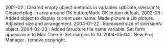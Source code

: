 2001-02 : Cleared empty object methods in variables sdbDate,sVersionN; Cleared plug-in area around OK button;Made OK button default.2002-08 :  Added object to display current user name. Made picture a Lib picture. Adjusted size and arrangement.2004-01-22 : Increased size of sVersionN object.2004-02-23 : Added Structure file name variable. Set form appearance to Mac Theme. Set margins to 10.2004-05-04 : New Proj Manager , remove copyright.